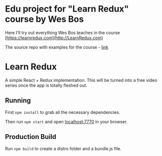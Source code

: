 # Edu project for "Learn Redux" course by Wes Bos

Here I'll try out everything Wes Bos teaches in the course [https://learnredux.com](http://LearnRedux.com)

The source repo with examples for the course - [link](https://github.com/wesbos/Learn-Redux-Starter-Files)

# Learn Redux

A simple React + Redux implementation. This will be turned into a free video series once the app is totally fleshed out.

## Running

First `npm install` to grab all the necessary dependencies.

Then run `npm start` and open <localhost:7770> in your browser.

## Production Build

Run `npm build` to create a distro folder and a bundle.js file.
